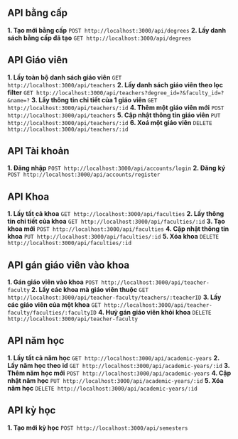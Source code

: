 ## API bằng cấp
**1. Tạo mới bằng cấp** 
`POST http://localhost:3000/api/degrees`
**2. Lấy danh sách bằng cấp đã tạo**
`GET http://localhost:3000/api/degrees`

## API Giáo viên
**1. Lấy toàn bộ danh sách giáo viên**
`GET http://localhost:3000/api/teachers`
**2. Lấy danh sách giáo viên theo lọc filter**
`GET http://localhost:3000/api/teachers?degree_id=?&faculty_id=?&name=?`
**3. Lấy thông tin chi tiết của 1 giáo viên**
`GET http://localhost:3000/api/teachers/:id`
**4. Thêm một giáo viên mới**
`POST http://localhost:3000/api/teachers`
**5. Cập nhật thông tin giáo viên**
`PUT http://localhost:3000/api/teachers/:id`
**6. Xoá một giáo viên**
`DELETE http://localhost:3000/api/teachers/:id`

## API Tài khoản
**1. Đăng nhập**
`POST http://localhost:3000/api/accounts/login`
**2. Đăng ký**
`POST http://localhost:3000/api/accounts/register`

## API Khoa
**1. Lấy tất cả khoa**
`GET http://localhost:3000/api/faculties`
**2. Lấy thông tin chi tiết của khoa**
`GET http://localhost:3000/api/faculties/:id`
**3. Tạo khoa mới**
`POST http://localhost:3000/api/faculties`
**4. Cập nhật thông tin khoa**
`PUT http://localhost:3000/api/faculties/:id`
**5. Xóa khoa**
`DELETE http://localhost:3000/api/faculties/:id`

## API gán giáo viên vào khoa 
**1. Gán giáo viên vào khoa**
`POST http://localhost:3000/api/teacher-faculty`
**2. Lấy các khoa mà giáo viên thuộc**
`GET http://localhost:3000/api/teacher-faculty/teachers/:teacherID` 
**3. Lấy các giáo viên của một khoa**
`GET http://localhost:3000/api/teacher-faculty/faculties/:facultyID` 
**4. Huỷ gán giáo viên khỏi khoa**
`DELETE http://localhost:3000/api/teacher-faculty`

## API năm học
**1. Lấy tất cả năm học**
`GET http://localhost:3000/api/academic-years`
**2. Lấy năm học theo id**
`GET http://localhost:3000/api/academic-years/:id`
**3. Thêm năm học mới**
`POST http://localhost:3000/api/academic-years`
**4. Cập nhật năm học**
`PUT http://localhost:3000/api/academic-years/:id`
**5. Xóa năm học**
`DELETE http://localhost:3000/api/academic-years/:id`

## API kỳ học
**1. Tạo mới kỳ học**
`POST http://localhost:3000/api/semesters`
